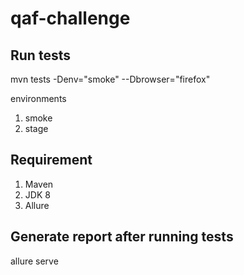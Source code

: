 # qaf-challenge


Run tests
----------
mvn tests -Denv="smoke" --Dbrowser="firefox"

environments
1. smoke
2. stage

Requirement
----------
1. Maven
2. JDK 8
3. Allure 

Generate report after running tests
-----------------------------------
allure serve

